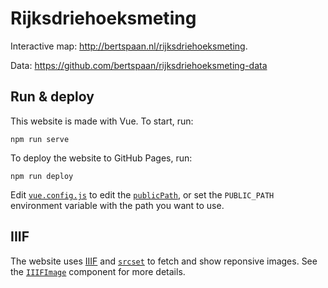 # Rijksdriehoeksmeting

Interactive map: http://bertspaan.nl/rijksdriehoeksmeting.

Data: https://github.com/bertspaan/rijksdriehoeksmeting-data

## Run & deploy

This website is made with Vue. To start, run:

    npm run serve

To deploy the website to GitHub Pages, run:

    npm run deploy

Edit [`vue.config.js`](vue.config.js) to edit the [`publicPath`](https://cli.vuejs.org/config/#publicpath), or set the `PUBLIC_PATH` environment variable with the path you want to use.

## IIIF

The website uses [IIIF](https://iiif.io/) and [`srcset`](https://css-tricks.com/responsive-images-youre-just-changing-resolutions-use-srcset/) to fetch and show reponsive images. See the [`IIIFImage`](https://github.com/bertspaan/rijksdriehoeksmeting/blob/master/src/components/IIIFImage.vue) component for more details.
